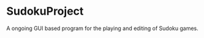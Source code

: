 SudokuProject
=============

A ongoing GUI based program for the playing and editing of Sudoku games.
